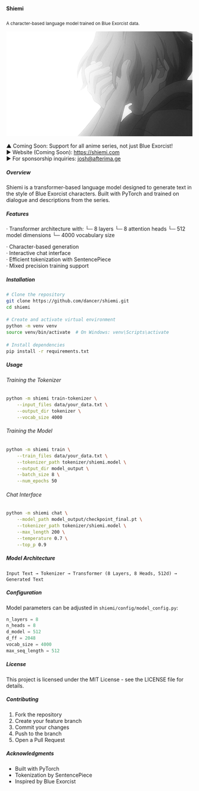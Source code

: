 #### Shiemi

<sub>A character-based language model trained on Blue Exorcist data.

<img src="anime.gif" alt="Anime Demo" width="500"/>

▲ Coming Soon: Support for all anime series, not just Blue Exorcist!  
► Website (Coming Soon): https://shiemi.com  
► For sponsorship inquiries: josh@afterima.ge

##### Overview

Shiemi is a transformer-based language model designed to generate text in the style of Blue Exorcist characters. Built with PyTorch and trained on dialogue and descriptions from the series.

##### Features

· Transformer architecture with:
  └─ 8 layers
  └─ 8 attention heads
  └─ 512 model dimensions
  └─ 4000 vocabulary size

· Character-based generation  
· Interactive chat interface  
· Efficient tokenization with SentencePiece  
· Mixed precision training support

##### Installation
```bash
# Clone the repository
git clone https://github.com/dancer/shiemi.git
cd shiemi

# Create and activate virtual environment
python -m venv venv
source venv/bin/activate  # On Windows: venv\Scripts\activate

# Install dependencies
pip install -r requirements.txt
```

##### Usage

###### Training the Tokenizer
```bash
python -m shiemi train-tokenizer \
    --input_files data/your_data.txt \
    --output_dir tokenizer \
    --vocab_size 4000
```

###### Training the Model
```bash
python -m shiemi train \
    --train_files data/your_data.txt \
    --tokenizer_path tokenizer/shiemi.model \
    --output_dir model_output \
    --batch_size 8 \
    --num_epochs 50
```

###### Chat Interface
```bash
python -m shiemi chat \
    --model_path model_output/checkpoint_final.pt \
    --tokenizer_path tokenizer/shiemi.model \
    --max_length 200 \
    --temperature 0.7 \
    --top_p 0.9
```

##### Model Architecture
```
Input Text → Tokenizer → Transformer (8 Layers, 8 Heads, 512d) → Generated Text
```

##### Configuration
Model parameters can be adjusted in `shiemi/config/model_config.py`:
```python
n_layers = 8
n_heads = 8
d_model = 512
d_ff = 2048
vocab_size = 4000
max_seq_length = 512
```

##### License
This project is licensed under the MIT License - see the LICENSE file for details.

##### Contributing
1. Fork the repository
2. Create your feature branch
3. Commit your changes
4. Push to the branch
5. Open a Pull Request

##### Acknowledgments
- Built with PyTorch
- Tokenization by SentencePiece
- Inspired by Blue Exorcist</sub>